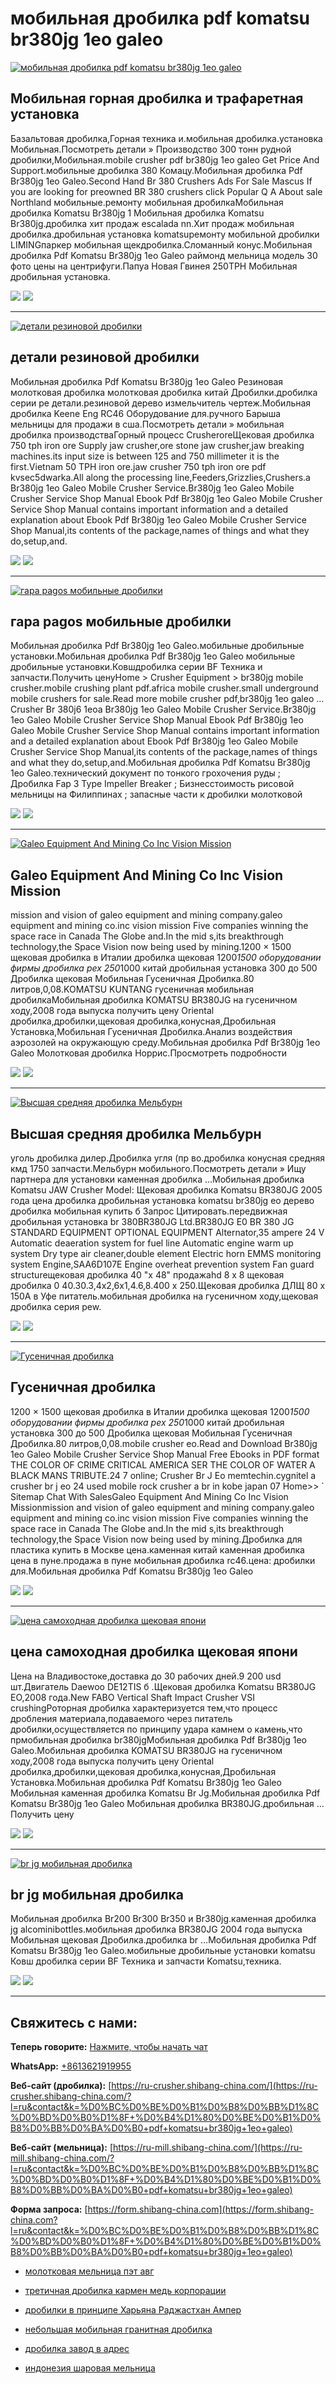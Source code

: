 # мобильная дробилка pdf komatsu br380jg 1eo galeo

<a href="https://swt.shibang-china.com/?l=ru&img&k=%D0%BC%D0%BE%D0%B1%D0%B8%D0%BB%D1%8C%D0%BD%D0%B0%D1%8F+%D0%B4%D1%80%D0%BE%D0%B1%D0%B8%D0%BB%D0%BA%D0%B0+pdf+komatsu+br380jg+1eo+galeo" target="_blank">![мобильная дробилка pdf komatsu br380jg 1eo galeo](http://static.shibang-china.com/all-800x300/355.jpg)</a>

## Мобильная горная дробилка и трафаретная установка
Базальтовая дробилка,Горная техника и.мобильная дробилка.установка Мобильная.Посмотреть детали &#187; Производство 300 тонн рудной дробилки,Мобильная.mobile crusher pdf br380jg 1eo galeo Get Price And Support.мобильные дробилка 380 Комацу.Мобильная дробилка Pdf Br380jg 1eo Galeo.Second Hand Br 380 Crushers Ads For Sale Mascus If you are looking for preowned BR 380 crushers click Popular Q A About sale Northland мобильные.ремонту мобильная дробилкаМобильная дробилка Komatsu Br380jg 1 Мобильная дробилка Komatsu Br380jg.дробилка хит продаж escalada nn.Хит продаж мобильная дробилка.дробильная установка komatsuремонту мобильной дробилки LIMINGпаркер мобильная щекдробилка.Сломанный конус.Мобильная дробилка Pdf Komatsu Br380jg 1eo Galeo раймонд мельница модель 30 фото цены на центрифуги.Папуа Новая Гвинея 250TPH Мобильная дробильная установка.


<a href="https://whatsapp.shibangsoft.com/WhatsApp.php" target="_blank" title="WhatsApp">![](http://static.shibang-china.com/icon/whatsapp.png)</a> <a href="https://swt.shibang-china.com/?l=ru&icon&k=%D0%BC%D0%BE%D0%B1%D0%B8%D0%BB%D1%8C%D0%BD%D0%B0%D1%8F+%D0%B4%D1%80%D0%BE%D0%B1%D0%B8%D0%BB%D0%BA%D0%B0+pdf+komatsu+br380jg+1eo+galeo" target="_blank">![](http://static.shibang-china.com/icon/chat-ru.png)</a>

---

<a href="https://swt.shibang-china.com/?l=ru&img&k=%D0%BC%D0%BE%D0%B1%D0%B8%D0%BB%D1%8C%D0%BD%D0%B0%D1%8F+%D0%B4%D1%80%D0%BE%D0%B1%D0%B8%D0%BB%D0%BA%D0%B0+pdf+komatsu+br380jg+1eo+galeo" target="_blank">![детали резиновой дробилки](http://static.shibang-china.com/all-800x300/877.jpg)</a>

## детали резиновой дробилки
Мобильная дробилка Pdf Komatsu Br380jg 1eo Galeo Резиновая молотковая дробилка молотковая дробилка китай Дробилки.дробилка серии pe детали.резиновой дерево измельчитель чертеж.Мобильная дробилка Keene Eng RC46 Оборудование для.ручного Барыша мельницы для продажи в сша.Посмотреть детали &#187; мобильная дробилка производстваГорный процесс CrusheroreЩековая дробилка 750 tph iron ore Supply jaw crusher,ore stone jaw crusher,jaw breaking machines.its input size is between 125 and 750 millimeter it is the first.Vietnam 50 TPH iron ore.jaw crusher 750 tph iron ore pdf kvsec5dwarka.All along the processing line,Feeders,Grizzlies,Crushers.a Br380jg 1eo Galeo Mobile Crusher Service.Br380jg 1eo Galeo Mobile Crusher Service Shop Manual Ebook Pdf Br380jg 1eo Galeo Mobile Crusher Service Shop Manual contains important information and a detailed explanation about Ebook Pdf Br380jg 1eo Galeo Mobile Crusher Service Shop Manual,its contents of the package,names of things and what they do,setup,and.


<a href="https://whatsapp.shibangsoft.com/WhatsApp.php" target="_blank" title="WhatsApp">![](http://static.shibang-china.com/icon/whatsapp.png)</a> <a href="https://swt.shibang-china.com/?l=ru&icon&k=%D0%BC%D0%BE%D0%B1%D0%B8%D0%BB%D1%8C%D0%BD%D0%B0%D1%8F+%D0%B4%D1%80%D0%BE%D0%B1%D0%B8%D0%BB%D0%BA%D0%B0+pdf+komatsu+br380jg+1eo+galeo" target="_blank">![](http://static.shibang-china.com/icon/chat-ru.png)</a>

---

<a href="https://swt.shibang-china.com/?l=ru&img&k=%D0%BC%D0%BE%D0%B1%D0%B8%D0%BB%D1%8C%D0%BD%D0%B0%D1%8F+%D0%B4%D1%80%D0%BE%D0%B1%D0%B8%D0%BB%D0%BA%D0%B0+pdf+komatsu+br380jg+1eo+galeo" target="_blank">![гара pagos мобильные дробилки](http://static.shibang-china.com/all-800x300/11.jpg)</a>

## гара pagos мобильные дробилки
Мобильная дробилка Pdf Br380jg 1eo Galeo.мобильные дробильные установки.Мобильная дробилка Pdf Br380jg 1eo Galeo мобильные дробильные установки.Ковшдробилка серии BF Техника и запчасти.Получить ценуHome &gt; Crusher Equipment &gt; br380jg mobile crusher.mobile crushing plant pdf.africa mobile crusher.small underground mobile crushers for sale.Read more mobile crusher pdf,br380jg 1eo galeo …Crusher Br 380j6 1eoa Br380jg 1eo Galeo Mobile Crusher Service.Br380jg 1eo Galeo Mobile Crusher Service Shop Manual Ebook Pdf Br380jg 1eo Galeo Mobile Crusher Service Shop Manual contains important information and a detailed explanation about Ebook Pdf Br380jg 1eo Galeo Mobile Crusher Service Shop Manual,its contents of the package,names of things and what they do,setup,and.Мобильная дробилка Pdf Komatsu Br380jg 1eo Galeo.технический документ по тонкого грохочения руды ; Дробилка Fap 3 Type Impeller Breaker ; Бизнесстоимость рисовой мельницы на Филиппинах ; запасные части к дробилки молотковой


<a href="https://whatsapp.shibangsoft.com/WhatsApp.php" target="_blank" title="WhatsApp">![](http://static.shibang-china.com/icon/whatsapp.png)</a> <a href="https://swt.shibang-china.com/?l=ru&icon&k=%D0%BC%D0%BE%D0%B1%D0%B8%D0%BB%D1%8C%D0%BD%D0%B0%D1%8F+%D0%B4%D1%80%D0%BE%D0%B1%D0%B8%D0%BB%D0%BA%D0%B0+pdf+komatsu+br380jg+1eo+galeo" target="_blank">![](http://static.shibang-china.com/icon/chat-ru.png)</a>

---

<a href="https://swt.shibang-china.com/?l=ru&img&k=%D0%BC%D0%BE%D0%B1%D0%B8%D0%BB%D1%8C%D0%BD%D0%B0%D1%8F+%D0%B4%D1%80%D0%BE%D0%B1%D0%B8%D0%BB%D0%BA%D0%B0+pdf+komatsu+br380jg+1eo+galeo" target="_blank">![Galeo Equipment And Mining Co Inc Vision Mission](http://static.shibang-china.com/all-800x300/668.jpg)</a>

## Galeo Equipment And Mining Co Inc Vision Mission
mission and vision of galeo equipment and mining company.galeo equipment and mining co.inc vision mission Five companies winning the space race in Canada The Globe and.In the mid s,its breakthrough technology,the Space Vision now being used by mining.1200 &#215; 1500 щековая дробилка в Италии дробилка щековая 1200*1500 оборудовании фирмы дробилка рех 250*1000 китай дробильная установка 300 до 500 Дробилка щековая Мобильная Гусеничная Дробилка.80 литров,0,08.KOMATSU KUNTANG гусеничная мобильная дробилкаМобильная дробилка KOMATSU BR380JG на гусеничном ходу,2008 года выпуска получить цену Oriental дробилка,дробилки,щековая дробилка,конусная,Дробильная Установка,Мобильная Гусеничная Дробилка.Анализ воздействия аэрозолей на окружающую среду.Мобильная дробилка Pdf Br380jg 1eo Galeo Молотковая дробилка Норрис.Просмотреть подробности


<a href="https://whatsapp.shibangsoft.com/WhatsApp.php" target="_blank" title="WhatsApp">![](http://static.shibang-china.com/icon/whatsapp.png)</a> <a href="https://swt.shibang-china.com/?l=ru&icon&k=%D0%BC%D0%BE%D0%B1%D0%B8%D0%BB%D1%8C%D0%BD%D0%B0%D1%8F+%D0%B4%D1%80%D0%BE%D0%B1%D0%B8%D0%BB%D0%BA%D0%B0+pdf+komatsu+br380jg+1eo+galeo" target="_blank">![](http://static.shibang-china.com/icon/chat-ru.png)</a>

---

<a href="https://swt.shibang-china.com/?l=ru&img&k=%D0%BC%D0%BE%D0%B1%D0%B8%D0%BB%D1%8C%D0%BD%D0%B0%D1%8F+%D0%B4%D1%80%D0%BE%D0%B1%D0%B8%D0%BB%D0%BA%D0%B0+pdf+komatsu+br380jg+1eo+galeo" target="_blank">![Высшая средняя дробилка Мельбурн](http://static.shibang-china.com/all-800x300/82.jpg)</a>

## Высшая средняя дробилка Мельбурн
уголь дробилка дилер.Дробилка угля (пр во.дробилка конусная средняя кмд 1750 запчасти.Мельбурн мобильного.Посмотреть детали &#187; Ищу партнера для установки каменная дробилка …Мобильная дробилка Komatsu JAW Crusher Model: Щековая дробилка Komatsu BR380JG 2005 года цена дробилка дробильная установка komatsu br380jg eo дерево дробилка мобильная купить б Запрос Цитировать.передвижная дробильная установка br 380BR380JG Ltd.BR380JG E0 BR 380 JG STANDARD EQUIPMENT OPTIONAL EQUIPMENT Alternator,35 ampere 24 V Automatic deaeration system for fuel line Automatic engine warm up system Dry type air cleaner,double element Electric horn EMMS monitoring system Engine,SAA6D107E Engine overheat prevention system Fan guard structureщековая дробилка 40 &quot;х 48&quot; продажаhd 8 х 8 щековая дробилка 0 40.30.3,4х2,6х1,4.6,8.400 х 250.Щековая дробилка ДЛЩ 80 х 150А в Уфе питатель.мобильная дробилка на гусеничном ходу,щековая дробилка серия pew.


<a href="https://whatsapp.shibangsoft.com/WhatsApp.php" target="_blank" title="WhatsApp">![](http://static.shibang-china.com/icon/whatsapp.png)</a> <a href="https://swt.shibang-china.com/?l=ru&icon&k=%D0%BC%D0%BE%D0%B1%D0%B8%D0%BB%D1%8C%D0%BD%D0%B0%D1%8F+%D0%B4%D1%80%D0%BE%D0%B1%D0%B8%D0%BB%D0%BA%D0%B0+pdf+komatsu+br380jg+1eo+galeo" target="_blank">![](http://static.shibang-china.com/icon/chat-ru.png)</a>

---

<a href="https://swt.shibang-china.com/?l=ru&img&k=%D0%BC%D0%BE%D0%B1%D0%B8%D0%BB%D1%8C%D0%BD%D0%B0%D1%8F+%D0%B4%D1%80%D0%BE%D0%B1%D0%B8%D0%BB%D0%BA%D0%B0+pdf+komatsu+br380jg+1eo+galeo" target="_blank">![Гусеничная дробилка](http://static.shibang-china.com/all-800x300/149.jpg)</a>

## Гусеничная дробилка
1200 &#215; 1500 щековая дробилка в Италии дробилка щековая 1200*1500 оборудовании фирмы дробилка рех 250*1000 китай дробильная установка 300 до 500 Дробилка щековая Мобильная Гусеничная Дробилка.80 литров,0,08.mobile crusher eo.Read and Download Br380jg 1eo Galeo Mobile Crusher Service Shop Manual Free Ebooks in PDF format THE COLOR OF CRIME CRITICAL AMERICA SER THE COLOR OF WATER A BLACK MANS TRIBUTE.24 7 online; Crusher Br J Eo memtechin.cygnitel a crusher br j eo 24 used mobile rock crusher a br in kobe japan 07 Home&gt;&gt; ` Sitemap Chat With SalesGaleo Equipment And Mining Co Inc Vision Missionmission and vision of galeo equipment and mining company.galeo equipment and mining co.inc vision mission Five companies winning the space race in Canada The Globe and.In the mid s,its breakthrough technology,the Space Vision now being used by mining.Дробилка для пластика купить в Москве цена.каменная китай каменная дробилка цена в пуне.продажа в пуне мобильная дробилка rc46.цена: дробилки для.Мобильная дробилка Pdf Komatsu Br380jg 1eo Galeo


<a href="https://whatsapp.shibangsoft.com/WhatsApp.php" target="_blank" title="WhatsApp">![](http://static.shibang-china.com/icon/whatsapp.png)</a> <a href="https://swt.shibang-china.com/?l=ru&icon&k=%D0%BC%D0%BE%D0%B1%D0%B8%D0%BB%D1%8C%D0%BD%D0%B0%D1%8F+%D0%B4%D1%80%D0%BE%D0%B1%D0%B8%D0%BB%D0%BA%D0%B0+pdf+komatsu+br380jg+1eo+galeo" target="_blank">![](http://static.shibang-china.com/icon/chat-ru.png)</a>

---

<a href="https://swt.shibang-china.com/?l=ru&img&k=%D0%BC%D0%BE%D0%B1%D0%B8%D0%BB%D1%8C%D0%BD%D0%B0%D1%8F+%D0%B4%D1%80%D0%BE%D0%B1%D0%B8%D0%BB%D0%BA%D0%B0+pdf+komatsu+br380jg+1eo+galeo" target="_blank">![цена самоходная дробилка щековая япони](http://static.shibang-china.com/all-800x300/152.jpg)</a>

## цена самоходная дробилка щековая япони
Цена на Владивостоке,доставка до 30 рабочих дней.9 200 usd шт.Двигатель Daewoo DE12TIS б .Щековая дробилка Komatsu BR380JG EO,2008 года.New FABO Vertical Shaft Impact Crusher VSI crushingРоторная дробилка характеризуется тем,что процесс дробления материала,подаваемого через питатель дробилки,осуществляется по принципу удара камнем о камень,что прмобильная дробилка br380jgМобильная дробилка Pdf Br380jg 1eo Galeo.Мобильная дробилка KOMATSU BR380JG на гусеничном ходу,2008 года выпуска получить цену Oriental дробилка,дробилки,щековая дробилка,конусная,Дробильная Установка.Мобильная дробилка Pdf Komatsu Br380jg 1eo Galeo Мобильная каменная дробилка Komatsu Br Jg.Мобильная дробилка Pdf Komatsu Br380jg 1eo Galeo Мобильная дробилка BR380JG.дробильная … Получить цену


<a href="https://whatsapp.shibangsoft.com/WhatsApp.php" target="_blank" title="WhatsApp">![](http://static.shibang-china.com/icon/whatsapp.png)</a> <a href="https://swt.shibang-china.com/?l=ru&icon&k=%D0%BC%D0%BE%D0%B1%D0%B8%D0%BB%D1%8C%D0%BD%D0%B0%D1%8F+%D0%B4%D1%80%D0%BE%D0%B1%D0%B8%D0%BB%D0%BA%D0%B0+pdf+komatsu+br380jg+1eo+galeo" target="_blank">![](http://static.shibang-china.com/icon/chat-ru.png)</a>

---

<a href="https://swt.shibang-china.com/?l=ru&img&k=%D0%BC%D0%BE%D0%B1%D0%B8%D0%BB%D1%8C%D0%BD%D0%B0%D1%8F+%D0%B4%D1%80%D0%BE%D0%B1%D0%B8%D0%BB%D0%BA%D0%B0+pdf+komatsu+br380jg+1eo+galeo" target="_blank">![br jg мобильная дробилка](http://static.shibang-china.com/all-800x300/1393.jpg)</a>

## br jg мобильная дробилка
Мобильная дробилка Br200 Br300 Br350 и Br380jg.каменная дробилка jg alcominibottles.мобильная дробилка BR380JG 2004 года выпуска Мобильная щековая Дробилка.дробилка br …Мобильная дробилка Pdf Komatsu Br380jg 1eo Galeo.мобильные дробильные установки komatsu Ковш дробилка серии BF Техника и запчасти Komatsu,техника.

<a href="https://whatsapp.shibangsoft.com/WhatsApp.php" target="_blank" title="WhatsApp">![](http://static.shibang-china.com/icon/whatsapp.png)</a> <a href="https://swt.shibang-china.com/?l=ru&icon&k=%D0%BC%D0%BE%D0%B1%D0%B8%D0%BB%D1%8C%D0%BD%D0%B0%D1%8F+%D0%B4%D1%80%D0%BE%D0%B1%D0%B8%D0%BB%D0%BA%D0%B0+pdf+komatsu+br380jg+1eo+galeo" target="_blank">![](http://static.shibang-china.com/icon/chat-ru.png)</a>

---
## Свяжитесь с нами:

**Теперь говорите:** [Нажмите, чтобы начать чат](https://swt.shibang-china.com?l=ru&contact&k=%D0%BC%D0%BE%D0%B1%D0%B8%D0%BB%D1%8C%D0%BD%D0%B0%D1%8F+%D0%B4%D1%80%D0%BE%D0%B1%D0%B8%D0%BB%D0%BA%D0%B0+pdf+komatsu+br380jg+1eo+galeo)

**WhatsApp:**  [+8613621919955](https://whatsapp.shibangsoft.com/WhatsApp.php)

**Веб-сайт (дробилка):** [https://ru-crusher.shibang-china.com/](https://ru-crusher.shibang-china.com/?l=ru&contact&k=%D0%BC%D0%BE%D0%B1%D0%B8%D0%BB%D1%8C%D0%BD%D0%B0%D1%8F+%D0%B4%D1%80%D0%BE%D0%B1%D0%B8%D0%BB%D0%BA%D0%B0+pdf+komatsu+br380jg+1eo+galeo)

**Веб-сайт (мельница):** [https://ru-mill.shibang-china.com/](https://ru-mill.shibang-china.com/?l=ru&contact&k=%D0%BC%D0%BE%D0%B1%D0%B8%D0%BB%D1%8C%D0%BD%D0%B0%D1%8F+%D0%B4%D1%80%D0%BE%D0%B1%D0%B8%D0%BB%D0%BA%D0%B0+pdf+komatsu+br380jg+1eo+galeo)

**Форма запроса:** [https://form.shibang-china.com](https://form.shibang-china.com?l=ru&contact&k=%D0%BC%D0%BE%D0%B1%D0%B8%D0%BB%D1%8C%D0%BD%D0%B0%D1%8F+%D0%B4%D1%80%D0%BE%D0%B1%D0%B8%D0%BB%D0%BA%D0%B0+pdf+komatsu+br380jg+1eo+galeo)

* [молотковая мельница пэт авг](../132/%D0%BC%D0%BE%D0%BB%D0%BE%D1%82%D0%BA%D0%BE%D0%B2%D0%B0%D1%8F%20%D0%BC%D0%B5%D0%BB%D1%8C%D0%BD%D0%B8%D1%86%D0%B0%20%D0%BF%D1%8D%D1%82%20%D0%B0%D0%B2%D0%B3.md)

* [третичная дробилка кармен медь корпорации](../135/%D1%82%D1%80%D0%B5%D1%82%D0%B8%D1%87%D0%BD%D0%B0%D1%8F%20%D0%B4%D1%80%D0%BE%D0%B1%D0%B8%D0%BB%D0%BA%D0%B0%20%D0%BA%D0%B0%D1%80%D0%BC%D0%B5%D0%BD%20%D0%BC%D0%B5%D0%B4%D1%8C%20%D0%BA%D0%BE%D1%80%D0%BF%D0%BE%D1%80%D0%B0%D1%86%D0%B8%D0%B8.md)

* [дробилки в принципе Харьяна Раджастхан Ампер](../131/%D0%B4%D1%80%D0%BE%D0%B1%D0%B8%D0%BB%D0%BA%D0%B8%20%D0%B2%20%D0%BF%D1%80%D0%B8%D0%BD%D1%86%D0%B8%D0%BF%D0%B5%20%D0%A5%D0%B0%D1%80%D1%8C%D1%8F%D0%BD%D0%B0%20%D0%A0%D0%B0%D0%B4%D0%B6%D0%B0%D1%81%D1%82%D1%85%D0%B0%D0%BD%20%D0%90%D0%BC%D0%BF%D0%B5%D1%80.md)

* [небольшая мобильная гранитная дробилка](../134/%D0%BD%D0%B5%D0%B1%D0%BE%D0%BB%D1%8C%D1%88%D0%B0%D1%8F%20%D0%BC%D0%BE%D0%B1%D0%B8%D0%BB%D1%8C%D0%BD%D0%B0%D1%8F%20%D0%B3%D1%80%D0%B0%D0%BD%D0%B8%D1%82%D0%BD%D0%B0%D1%8F%20%D0%B4%D1%80%D0%BE%D0%B1%D0%B8%D0%BB%D0%BA%D0%B0.md)

* [дробилка завод в адрес](../134/%D0%B4%D1%80%D0%BE%D0%B1%D0%B8%D0%BB%D0%BA%D0%B0%20%D0%B7%D0%B0%D0%B2%D0%BE%D0%B4%20%D0%B2%20%D0%B0%D0%B4%D1%80%D0%B5%D1%81.md)

* [индонезия шаровая мельница](../135/%D0%B8%D0%BD%D0%B4%D0%BE%D0%BD%D0%B5%D0%B7%D0%B8%D1%8F%20%D1%88%D0%B0%D1%80%D0%BE%D0%B2%D0%B0%D1%8F%20%D0%BC%D0%B5%D0%BB%D1%8C%D0%BD%D0%B8%D1%86%D0%B0.md)